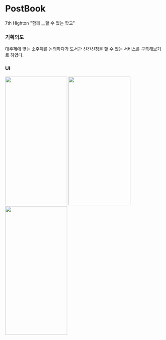 # PostBook
7th Highton "함께 __할 수 있는 학교"

### 기획의도
대주제에 맞는 소주제를 논의하다가 도서관 신간신청을 할 수 있는 서비스를 구축해보기로 하였다.

### UI
<p align="left"><img src="https://user-images.githubusercontent.com/66416524/161487478-fc4cd202-a2f7-4c14-81d3-636d4b952377.png"  width="200" height="414">
<img src="https://user-images.githubusercontent.com/66416524/161556190-13ff6236-670b-472d-ac04-693ee72772a3.png"  width="200" height="414">
<img src="https://user-images.githubusercontent.com/66416524/161554474-efba69fc-c934-40a6-a614-c792e2fd1e01.png"  width="200" height="414">
